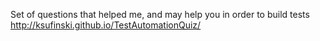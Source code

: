 
Set of questions that helped me, and may help you in order to build tests
http://ksufinski.github.io/TestAutomationQuiz/
